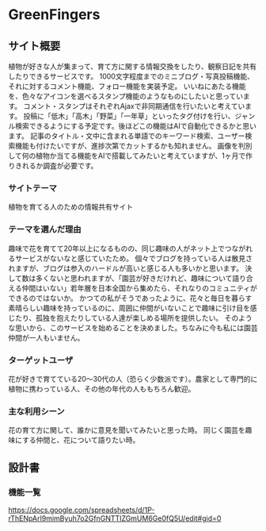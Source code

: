 # GreenFingers

## サイト概要
植物が好きな人が集まって、育て方に関する情報交換をしたり、観察日記を共有したりできるサービスです。
1000文字程度までのミニブログ・写真投稿機能、それに対するコメント機能、フォロー機能を実装予定。
いいねにあたる機能を、色々なアイコンを選べるスタンプ機能のようなものにしたいと思っています。
コメント・スタンプはそれぞれAjaxで非同期通信を行いたいと考えています。
投稿に「低木」「高木」「野菜」「一年草」といったタグ付けを行い、ジャンル検索できるようにする予定です。後ほどこの機能はAIで自動化できるかと思います。
記事のタイトル・文中に含まれる単語でのキーワード検索、ユーザー検索機能も付けたいですが、進捗次第でカットするかも知れません。
画像を判別して何の植物か当てる機能をAIで搭載してみたいと考えていますが、1ヶ月で作りきれるか調査が必要です。

### サイトテーマ
植物を育てる人のための情報共有サイト

### テーマを選んだ理由
趣味で花を育てて20年以上になるものの、同じ趣味の人がネット上でつながれるサービスがないなと感じていたため。
個々でブログを持っている人は散見されますが、ブログは参入のハードルが高いと感じる人も多いかと思います。
決して数は多くないと思われますが、「園芸が好きだけれど、趣味について語り合える仲間はいない」若年層を日本全国から集めたら、それなりのコミュニティができるのではないか。
かつての私がそうであったように、花々と毎日を暮らす素晴らしい趣味を持っているのに、周囲に仲間がいないことで趣味に引け目を感じたり、孤独を抱えたりしている人達が楽しめる場所を提供したい。
そのような思いから、このサービスを始めることを決めました。ちなみに今も私には園芸仲間が一人もいません。


### ターゲットユーザ
花が好きで育てている20～30代の人（恐らく少数派です）。農家として専門的に植物に携わっている人、その他の年代の人ももちろん歓迎。

### 主な利用シーン
花の育て方に関して、誰かに意見を聞いてみたいと思った時。
同じく園芸を趣味にする仲間と、花について語りたい時。

## 設計書

### 機能一覧
https://docs.google.com/spreadsheets/d/1P-rThENpArI9mimByuh7o2GfnGNTTIZGmUM6Ge0fQ5U/edit#gid=0

